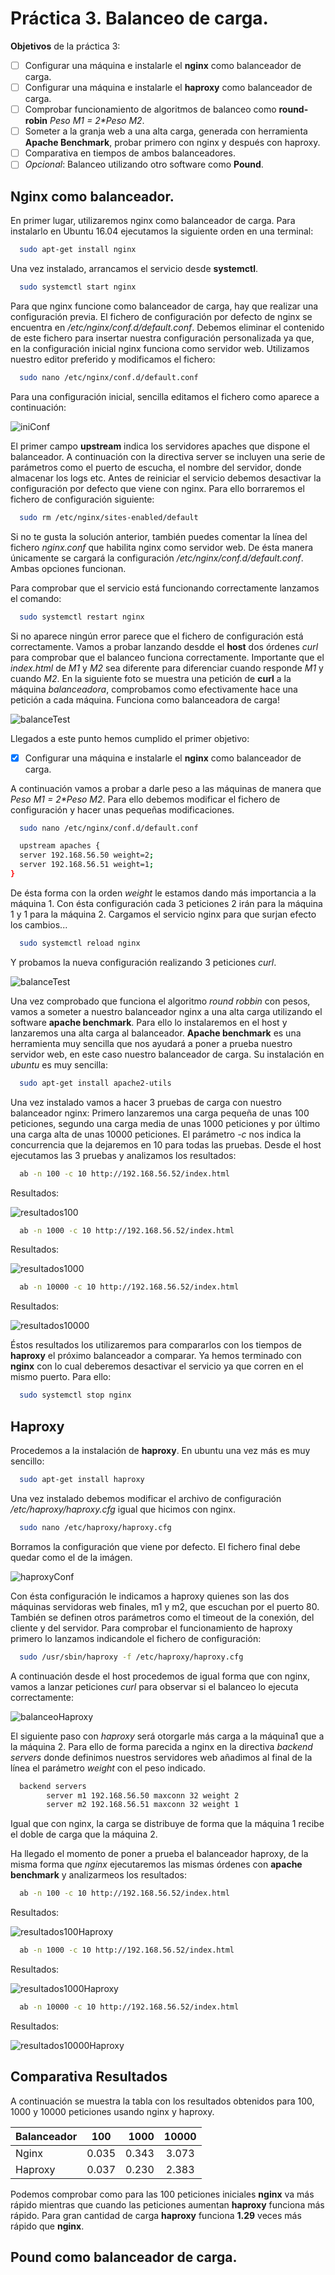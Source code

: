 # Práctica 3. Balanceo de carga.

**Objetivos** de la práctica 3:

- [ ] Configurar una máquina e instalarle el **nginx** como balanceador de carga.
- [ ] Configurar una máquina e instalarle el **haproxy** como balanceador de carga.
- [ ] Comprobar funcionamiento de algoritmos de balanceo como **round-robin** _Peso M1 = 2*Peso M2_.
- [ ] Someter a la granja web a una alta carga, generada con herramienta **Apache Benchmark**, probar primero con nginx y después con haproxy.
- [ ] Comparativa en tiempos de ambos balanceadores.
- [ ] _Opcional_: Balanceo utilizando otro software como **Pound**.

## Nginx como balanceador.
En primer lugar, utilizaremos nginx como balanceador de carga. Para instalarlo en Ubuntu 16.04 ejecutamos la siguiente orden en una terminal:

```bash
  sudo apt-get install nginx
```

Una vez instalado, arrancamos el servicio desde **systemctl**.
```bash
  sudo systemctl start nginx
```

Para que nginx funcione como balanceador de carga, hay que realizar una configuración previa. El fichero de configuración por defecto 
de nginx se encuentra en _/etc/nginx/conf.d/default.conf_. Debemos eliminar el contenido de este fichero para insertar nuestra
configuración personalizada ya que, en la configuración inicial nginx funciona como servidor web. Utilizamos nuestro editor preferido
y modificamos el fichero:

```bash
  sudo nano /etc/nginx/conf.d/default.conf
```

Para una configuración inicial, sencilla editamos el fichero como aparece a continuación:

![iniConf](https://raw.githubusercontent.com/VictorMorenoJimenez/SWAP/master/P3/img/confInicial.png)

El primer campo **upstream** indica los servidores apaches que dispone el balanceador. A continuación con la directiva
server se incluyen una serie de parámetros como el puerto de escucha, el nombre del servidor, donde almacenar los logs etc.
Antes de reiniciar el servicio debemos desactivar la configuración por defecto que viene con nginx. Para ello borraremos el fichero de configuración siguiente:

```bash
  sudo rm /etc/nginx/sites-enabled/default
```
Si no te gusta la solución anterior, también puedes comentar la línea del fichero _nginx.conf_ que habilita nginx como servidor web. De ésta manera únicamente se cargará la configuración _/etc/nginx/conf.d/default.conf_. Ambas opciones funcionan.

Para comprobar que el servicio está funcionando correctamente lanzamos el comando:

```bash
  sudo systemctl restart nginx
```

Si no aparece ningún error parece que el fichero de configuración está correctamente. Vamos a probar lanzando desdde el **host** dos órdenes _curl_ para comprobar que el balanceo funciona correctamente. Importante que el _index.html_ de _M1_ y _M2_ sea diferente para diferenciar cuando responde _M1_ y cuando _M2_. En la siguiente foto se muestra una petición de __curl__ a la máquina _balanceadora_, comprobamos como efectivamente hace una petición a cada máquina. Funciona como balanceadora de carga!


![balanceTest](https://raw.githubusercontent.com/VictorMorenoJimenez/SWAP/master/P3/img/curlBalancer.png)

Llegados a este punto hemos cumplido el primer objetivo:

- [X] Configurar una máquina e instalarle el **nginx** como balanceador de carga.

A continuación vamos a probar a darle peso a las máquinas de manera que _Peso M1 = 2*Peso M2_. Para ello debemos modificar el fichero de configuración y hacer unas pequeñas modificaciones.

```bash
  sudo nano /etc/nginx/conf.d/default.conf
```

```bash
  upstream apaches {
  server 192.168.56.50 weight=2;
  server 192.168.56.51 weight=1;
}
```
De ésta forma con la orden _weight_ le estamos dando más importancia a la máquina 1. Con ésta configuración cada 3 peticiones 2 irán para la máquina 1 y 1 para la máquina 2. Cargamos el servicio nginx para que surjan efecto los cambios...

```bash
  sudo systemctl reload nginx
```
Y probamos la nueva configuración realizando 3 peticiones _curl_.

![balanceTest](https://raw.githubusercontent.com/VictorMorenoJimenez/SWAP/master/P3/img/curlPesos.png)

Una vez comprobado que funciona el algoritmo _round robbin_ con pesos, vamos a someter a nuestro balanceador nginx a una alta carga utilizando el software __apache benchmark__. Para ello lo instalaremos en el host y lanzaremos una alta carga al balanceador. __Apache benchmark__ es una herramienta muy sencilla que nos ayudará a poner a prueba nuestro servidor web, en este caso nuestro balanceador de carga. Su instalación en _ubuntu_ es muy sencilla:

```bash
  sudo apt-get install apache2-utils
```

Una vez instalado vamos a hacer 3 pruebas de carga con nuestro balanceador nginx: Primero lanzaremos una carga pequeña de unas 100 peticiones, segundo una carga media de unas 1000 peticiones y por último una carga alta de unas 10000 peticiones. El parámetro _-c_ nos indica la concurrencia que la dejaremos en 10 para todas las pruebas. Desde el host ejecutamos las 3 pruebas y analizamos los resultados:

```bash
  ab -n 100 -c 10 http://192.168.56.52/index.html
```
Resultados:

![resultados100](https://raw.githubusercontent.com/VictorMorenoJimenez/SWAP/master/P3/img/stats100.png)

```bash
  ab -n 1000 -c 10 http://192.168.56.52/index.html
```
Resultados:

![resultados1000](https://raw.githubusercontent.com/VictorMorenoJimenez/SWAP/master/P3/img/stats1000.png)

```bash
  ab -n 10000 -c 10 http://192.168.56.52/index.html
```
Resultados:

![resultados10000](https://raw.githubusercontent.com/VictorMorenoJimenez/SWAP/master/P3/img/stats10000.png)


Éstos resultados los utilizaremos para compararlos con los tiempos de **haproxy** el próximo balanceador a comparar. Ya hemos terminado con __nginx__ con lo cual deberemos desactivar el servicio ya que corren en el mismo puerto. Para ello:


```bash
  sudo systemctl stop nginx
```

## Haproxy

Procedemos a la instalación de **haproxy**. En ubuntu una vez más es muy sencillo:

```bash
  sudo apt-get install haproxy
```

Una vez instalado debemos modificar el archivo de configuración _/etc/haproxy/haproxy.cfg_ igual que hicimos con nginx.

```bash
  sudo nano /etc/haproxy/haproxy.cfg
```
Borramos la configuración que viene por defecto. El fichero final debe quedar como el de la imágen.

![haproxyConf](https://raw.githubusercontent.com/VictorMorenoJimenez/SWAP/master/P3/img/haproxyConf.png)

Con ésta configuración le indicamos a haproxy quienes son las dos máquinas servidoras web finales, m1 y m2, que escuchan por el puerto 80. También se definen otros parámetros como el timeout de la conexión, del cliente y del servidor. Para comprobar el funcionamiento de haproxy primero lo lanzamos indicandole el fichero de configuración:

```bash
  sudo /usr/sbin/haproxy -f /etc/haproxy/haproxy.cfg
```

A continuación desde el host procedemos de igual forma que con nginx, vamos a lanzar peticiones _curl_ para observar si el balanceo lo ejecuta correctamente:

![balanceoHaproxy](https://raw.githubusercontent.com/VictorMorenoJimenez/SWAP/master/P3/img/balanceoHaproxy.png)

El siguiente paso con _haproxy_ será otorgarle más carga a la máquina1 que a la máquina 2. Para ello de forma parecida a nginx
en la directiva _backend servers_ donde definimos nuestros servidores web añadimos al final de la línea el parámetro _weight_ con el peso indicado.

```bash
  backend servers
        server m1 192.168.56.50 maxconn 32 weight 2
        server m2 192.168.56.51 maxconn 32 weight 1
```

Igual que con nginx, la carga se distribuye de forma que la máquina 1 recibe el doble de carga que la máquina 2.

Ha llegado el momento de poner a prueba el balanceador haproxy, de la misma forma que _nginx_ ejecutaremos las mismas órdenes con **apache benchmark** y analizarmeos los resultados: 

```bash
  ab -n 100 -c 10 http://192.168.56.52/index.html
```
Resultados:

![resultados100Haproxy](https://raw.githubusercontent.com/VictorMorenoJimenez/SWAP/master/P3/img/stats100Haproxy.png)

```bash
  ab -n 1000 -c 10 http://192.168.56.52/index.html
```
Resultados:

![resultados1000Haproxy](https://raw.githubusercontent.com/VictorMorenoJimenez/SWAP/master/P3/img/stats1000Haproxy.png)

```bash
  ab -n 10000 -c 10 http://192.168.56.52/index.html
```
Resultados:

![resultados10000Haproxy](https://raw.githubusercontent.com/VictorMorenoJimenez/SWAP/master/P3/img/stats10000Haproxy.png)

## Comparativa Resultados
A continuación se muestra la tabla con los resultados obtenidos para 100, 1000 y 10000 peticiones usando nginx y haproxy.

| Balanceador   | 100       | 1000  |   10000   |
| ------------- |:-------------:| -----:| :----: |
| Nginx         | 0.035 | 0.343 |   3.073    |
| Haproxy       | 0.037      |   0.230 |   2.383   |


Podemos comprobar como para las 100 peticiones iniciales **nginx** va más rápido mientras que cuando las peticiones aumentan **haproxy** funciona más rápido. Para gran cantidad de carga **haproxy** funciona **1.29** veces más rápido que **nginx**.



## Pound como balanceador de carga.
